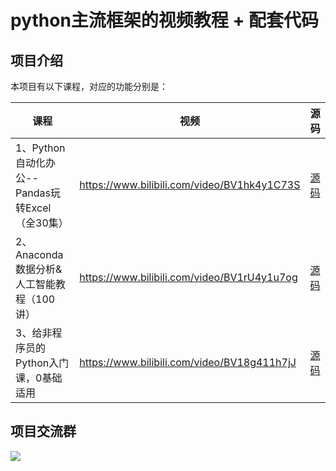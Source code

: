 # python主流框架的视频教程 + 配套代码



## 项目介绍
本项目有以下课程，对应的功能分别是：


| 课程 | 视频       | 源码 |
| ---- | -------------- | -------- |
| 1、Python自动化办公--Pandas玩转Excel（全30集）    | https://www.bilibili.com/video/BV1hk4y1C73S | [源码](https://github.com/CoderWanFeng/awesome-python-framework/tree/course/1%E3%80%81Python%E8%87%AA%E5%8A%A8%E5%8C%96%E5%8A%9E%E5%85%AC--Pandas%E7%8E%A9%E8%BD%ACExcel%EF%BC%88%E5%85%A830%E9%9B%86%EF%BC%89)     |
| 2、Anaconda数据分析&人工智能教程（100讲）    | https://www.bilibili.com/video/BV1rU4y1u7og | [源码](https://github.com/CoderWanFeng/awesome-python-framework/tree/course/2%E3%80%81Anaconda%E6%95%B0%E6%8D%AE%E5%88%86%E6%9E%90%26%E4%BA%BA%E5%B7%A5%E6%99%BA%E8%83%BD%E6%95%99%E7%A8%8B%EF%BC%88100%E8%AE%B2%EF%BC%89)     |
| 3、给非程序员的Python入门课，0基础适用    | https://www.bilibili.com/video/BV18g411h7jJ | [源码](https://github.com/CoderWanFeng/awesome-python-framework/tree/course/3%E3%80%81%E7%BB%99%E9%9D%9E%E7%A8%8B%E5%BA%8F%E5%91%98%E7%9A%84Python%E5%85%A5%E9%97%A8%E8%AF%BE%EF%BC%8C0%E5%9F%BA%E7%A1%80%E9%80%82%E7%94%A8)     |

## 项目交流群

![](https://www.python-office.com/api/img-cdn/group/0816.jpg)
